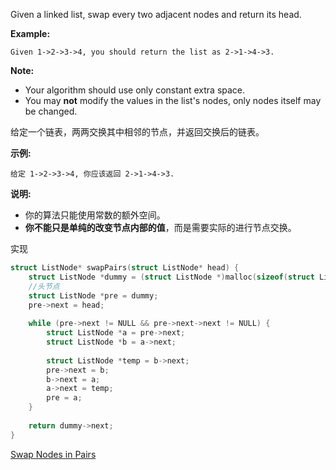 Given a linked list, swap every two adjacent nodes and return its head.

**Example:**

```
Given 1->2->3->4, you should return the list as 2->1->4->3.
```

**Note:**

- Your algorithm should use only constant extra space.
- You may **not** modify the values in the list's nodes, only nodes itself may be changed.



给定一个链表，两两交换其中相邻的节点，并返回交换后的链表。

**示例:**

```
给定 1->2->3->4, 你应该返回 2->1->4->3.
```

**说明:**

- 你的算法只能使用常数的额外空间。
- **你不能只是单纯的改变节点内部的值**，而是需要实际的进行节点交换。



实现

```c
struct ListNode* swapPairs(struct ListNode* head) {
    struct ListNode *dummy = (struct ListNode *)malloc(sizeof(struct ListNode));
    //头节点
    struct ListNode *pre = dummy;
    pre->next = head;
    
    while (pre->next != NULL && pre->next->next != NULL) {
        struct ListNode *a = pre->next; 
        struct ListNode *b = a->next;
        
        struct ListNode *temp = b->next;
        pre->next = b;
        b->next = a;
        a->next = temp;
        pre = a;
    }
    
    return dummy->next;
}
```

[Swap Nodes in Pairs](https://leetcode.com/problems/swap-nodes-in-pairs/)

